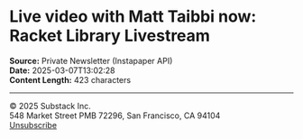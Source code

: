 # Live video with Matt Taibbi now: Racket Library Livestream

**Source:** Private Newsletter (Instapaper API)  
**Date:** 2025-03-07T13:02:28  
**Content Length:** 423 characters

---

<div><p>© 2025 <span>Substack Inc.</span><br>548 Market Street PMB 72296, San Francisco, CA 94104 <br><a href="https://substack.com/api/v1/email/notification/unsubscribe?token=eyJ1c2VyX2lkIjozODA2NjI4LCJ0b3BpYyI6ImxpdmVfc3RyZWFtIiwiaWF0IjoxNzQxMzgxMzI5LCJleHAiOjE3NzI5MTczMjksImlzcyI6InB1Yi0wIiwic3ViIjoibm90aWZpY2F0aW9uLXVuc3Vic2NyaWJlIn0.vsTqApynz0ePBp15Dz3ZBzYCDJXEEaY4upTm-6JNums"><span>Unsubscribe</span></a></p></div>
